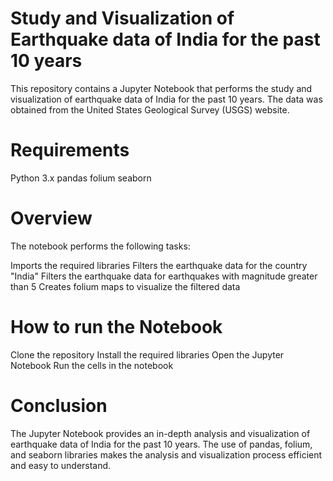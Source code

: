 # Study and Visualization of Earthquake data of India for the past 10 years

This repository contains a Jupyter Notebook that performs the study and visualization of earthquake data of India for the past 10 years. The data was obtained from the United States Geological Survey (USGS) website.

# Requirements
Python 3.x
pandas
folium
seaborn

# Overview
The notebook performs the following tasks:

Imports the required libraries
Filters the earthquake data for the country "India"
Filters the earthquake data for earthquakes with magnitude greater than 5
Creates folium maps to visualize the filtered data

# How to run the Notebook
Clone the repository
Install the required libraries
Open the Jupyter Notebook
Run the cells in the notebook

# Conclusion
The Jupyter Notebook provides an in-depth analysis and visualization of earthquake data of India for the past 10 years. The use of pandas, folium, and seaborn libraries makes the analysis and visualization process efficient and easy to understand.
